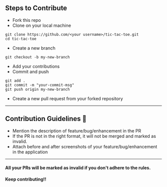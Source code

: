 ## Steps to Contribute 
- Fork this repo 
- Clone on your local machine 
```terminal
git clone https://github.com/<your username>/tic-tac-toe.git
cd tic-tac-toe
```
- Create a new branch 
```terminal
git checkout -b my-new-branch
```
- Add your contributions 
- Commit and push

```terminal
git add .
git commit -m "your-commit-msg"
git push origin my-new-branch
```
- Create a new pull request from your forked repository

	
<hr>
	

## Contribution Guidelines 📃

* Mention the description of feature/bug/enhancement in the PR
* If the PR is not in the right format, it will not be merged and marked as invalid.
* Attach before and after screenshots of your feature/bug/enhancement in the application

	
<hr>

#### All your PRs will be marked as invalid if you don't adhere to the rules.
#### Keep contributing!!
